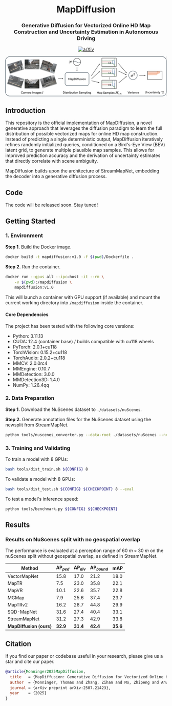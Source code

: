 <div align="center">
<h1>MapDiffusion</h1>

<h3>Generative Diffusion for Vectorized Online HD Map Construction and Uncertainty Estimation in Autonomous Driving</h3>

  [![arXiv](https://img.shields.io/badge/arXiv-Paper-<COLOR>.svg)](https://arxiv.org/abs/2507.21423)


<img src="./res/mapdiffusion.png" width="950px"> 

</div>

## Introduction

This repository is the official implementation of MapDiffusion, a novel generative approach that leverages the diffusion paradigm to learn the full distribution of possible vectorized maps for online HD map construction. Instead of predicting a single deterministic output, MapDiffusion iteratively refines randomly initialized queries, conditioned on a Bird's-Eye View (BEV) latent grid, to generate multiple plausible map samples. This allows for improved prediction accuracy and the derivation of uncertainty estimates that directly correlate with scene ambiguity.

MapDiffusion builds upon the architecture of StreamMapNet, embedding the decoder into a generative diffusion process.

## Code

The code will be released soon. Stay tuned!

## Getting Started

### 1. Environment

**Step 1.** Build the Docker image.

```bash
docker build -t mapdiffusion:v1.0 -f $(pwd)/Dockerfile .
```

**Step 2.** Run the container.

```bash
docker run --gpus all --ipc=host -it --rm \
    -v $(pwd):/mapdiffusion \
    mapdiffusion:v1.0
```

This will launch a container with GPU support (if available) and mount the current working directory into `/mapdiffusion` inside the container.

#### Core Dependencies

The project has been tested with the following core versions:

- Python: 3.11.13
- CUDA: 12.4 (container base) / builds compatible with cu118 wheels
- PyTorch: 2.0.1+cu118
- TorchVision: 0.15.2+cu118
- TorchAudio: 2.0.2+cu118
- MMCV: 2.0.0rc4
- MMEngine: 0.10.7
- MMDetection: 3.0.0
- MMDetection3D: 1.4.0
- NumPy: 1.26.4qq

### 2. Data Preparation

**Step 1.** Download the NuScenes dataset to `./datasets/nuScenes`.

**Step 2.** Generate annotation files for the NuScenes dataset using the newsplit from StreamMapNet.

```bash
python tools/nuscenes_converter.py --data-root ./datasets/nuScenes --newsplit
```

### 3. Training and Validating

To train a model with 8 GPUs:

```bash
bash tools/dist_train.sh ${CONFIG} 8
```

To validate a model with 8 GPUs:

```bash
bash tools/dist_test.sh ${CONFIG} ${CHECKPOINT} 8 --eval
```

To test a model's inference speed:

```bash
python tools/benchmark.py ${CONFIG} ${CHECKPOINT}
```

## Results

### Results on NuScenes split with no geospatial overlap

The performance is evaluated at a perception range of $60\ m \times 30\ m$ on the nuScenes split without geospatial overlap, as defined in StreamMapNet.

| Method | $\mathrm{AP}_{ped}$ | $\mathrm{AP}_{div}$ | $\mathrm{AP}_{bound}$ | $\mathrm{mAP}$ |
|---------|---------------------|---------------------|-----------------------|----------------|
| VectorMapNet | 15.8 | 17.0 | 21.2 | 18.0 |
| MapTR | 7.5 | 23.0 | 35.8 | 22.1 |
| MapVR | 10.1 | 22.6 | 35.7 | 22.8 |
| MGMap | 7.9 | 25.6 | 37.4 | 23.7 |
| MapTRv2 | 16.2 | 28.7 | 44.8 | 29.9 |
| SQD-MapNet | 31.6 | 27.4 | 40.4 | 33.1 |
| StreamMapNet | 31.2 | 27.3 | 42.9 | 33.8 |
| **MapDiffusion (ours)** | **32.9** | **31.4** | **42.4** | **35.6** |

## Citation

If you find our paper or codebase useful in your research, please give us a star and cite our paper.

```bibtex
@article{Monninger2025MapDiffusion,
  title   = {MapDiffusion: Generative Diffusion for Vectorized Online HD Map Construction and Uncertainty Estimation in Autonomous Driving},
  author  = {Monninger, Thomas and Zhang, Zihan and Mo, Zhipeng and Anwar, Md Zafar and Staab, Steffen and Ding, Sihao},
  journal = {arXiv preprint arXiv:2507.21423},
  year    = {2025}
}
```
